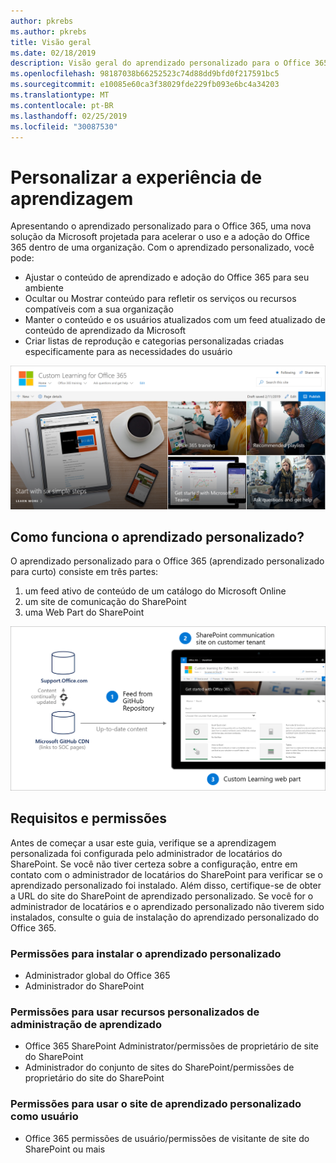 ```yaml
---
author: pkrebs
ms.author: pkrebs
title: Visão geral
ms.date: 02/18/2019
description: Visão geral do aprendizado personalizado para o Office 365 para administradores
ms.openlocfilehash: 98187038b66252523c74d88dd9bfd0f217591bc5
ms.sourcegitcommit: e10085e60ca3f38029fde229fb093e6bc4a34203
ms.translationtype: MT
ms.contentlocale: pt-BR
ms.lasthandoff: 02/25/2019
ms.locfileid: "30087530"
---
```

# <a name="customize-the-learning-experience"></a>Personalizar a experiência de aprendizagem

Apresentando o aprendizado personalizado para o Office 365, uma nova solução da Microsoft projetada para acelerar o uso e a adoção do Office 365 dentro de uma organização. Com o aprendizado personalizado, você pode:
- Ajustar o conteúdo de aprendizado e adoção do Office 365 para seu ambiente 
- Ocultar ou Mostrar conteúdo para refletir os serviços ou recursos compatíveis com a sua organização 
- Manter o conteúdo e os usuários atualizados com um feed atualizado de conteúdo de aprendizado da Microsoft 
- Criar listas de reprodução e categorias personalizadas criadas especificamente para as necessidades do usuário

![CG-Introducing. png](media/cg-introducing.png)

## <a name="how-does-custom-learning-work"></a>Como funciona o aprendizado personalizado?

O aprendizado personalizado para o Office 365 (aprendizado personalizado para curto) consiste em três partes: 
1. um feed ativo de conteúdo de um catálogo do Microsoft Online
2. um site de comunicação do SharePoint
3. uma Web Part do SharePoint 

![CG-howitworks. png](media/cg-howitworks.png)

## <a name="requirements-and-permissions"></a>Requisitos e permissões

Antes de começar a usar este guia, verifique se a aprendizagem personalizada foi configurada pelo administrador de locatários do SharePoint. Se você não tiver certeza sobre a configuração, entre em contato com o administrador de locatários do SharePoint para verificar se o aprendizado personalizado foi instalado. Além disso, certifique-se de obter a URL do site do SharePoint de aprendizado personalizado. Se você for o administrador de locatários e o aprendizado personalizado não tiverem sido instalados, consulte o guia de instalação do aprendizado personalizado do Office 365. 

### <a name="permissions-to-install-custom-learning"></a>Permissões para instalar o aprendizado personalizado

- Administrador global do Office 365
- Administrador do SharePoint

### <a name="permissions-to-use-custom-learning-administration-features"></a>Permissões para usar recursos personalizados de administração de aprendizado

- Office 365 SharePoint Administrator/permissões de proprietário de site do SharePoint
- Administrador do conjunto de sites do SharePoint/permissões de proprietário do site do SharePoint

### <a name="permissions-to-use-the-custom-learning-site-as-a-user"></a>Permissões para usar o site de aprendizado personalizado como usuário

- Office 365 permissões de usuário/permissões de visitante de site do SharePoint ou mais


